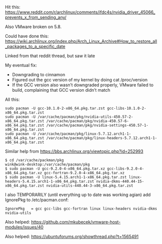 Hit this: https://www.reddit.com/r/archlinux/comments/ifdc4s/nvidia_driver_45066_prevents_x_from_sending_any/

Also VMware broken on 5.8. 

Could have done this: https://wiki.archlinux.org/index.php/Arch_Linux_Archive#How_to_restore_all_packages_to_a_specific_date

Linked from that reddit thread, but saw it late

My eventual fix:
* Downgrading to cinnamon
* Figured out the gcc version of my kernel by doing cat /proc/version
* If the GCC version also wasn’t downgraded properly, VMware failed to build, complaining that GCC version didn’t match 

All this:

    sudo pacman -U gcc-10.1.0-2-x86_64.pkg.tar.zst gcc-libs-10.1.0-2-x86_64.pkg.tar.zst
    sudo pacman -U /var/cache/pacman/pkg/nvidia-utils-450.57-2-x86_64.pkg.tar.zst /var/cache/pacman/pkg/nvidia-450.57-6-x86_64.pkg.tar.zst /var/cache/pacman/pkg/nvidia-settings-450.57-1-x86_64.pkg.tar.zst
    sudo pacman -U /var/cache/pacman/pkg/linux-5.7.12.arch1-1-x86_64.pkg.tar.zst /var/cache/pacman/pkg/linux-headers-5.7.12.arch1-1-x86_64.pkg.tar.zst


Similar help from https://bbs.archlinux.org/viewtopic.php?id=252993

    $ cd /var/cache/packman/pkg
    wink@wink-desktop:/var/cache/pacman/pkg
    $ sudo pacman -U gcc-9.2.0-4-x86_64.pkg.tar.xz gcc-libs-9.2.0-4-x86_64.pkg.tar.xz gcc-fortran-9.2.0-4-x86_64.pkg.tar.xz
    $ sudo pacman -U linux-5.4.15.arch1-1-x86_64.pkg.tar.zst linux-headers-5.4.15.arch1-1-x86_64.pkg.tar.zst nvidia-dkms-440.44-15-x86_64.pkg.tar.zst nvidia-utils-440.44-3-x86_64.pkg.tar.zst

I also TEMPORARILY (until everything up to date was working agian) add IgnorePkg to /etc/pacman.conf:

    IgnorePkg   = gcc gcc-libs gcc-fortran linux linux-headers nvidia-dkms nvidia-utils

Also helped: https://github.com/mkubecek/vmware-host-modules/issues/40

Also helped: https://ubuntuforums.org/showthread.php?t=1565491
